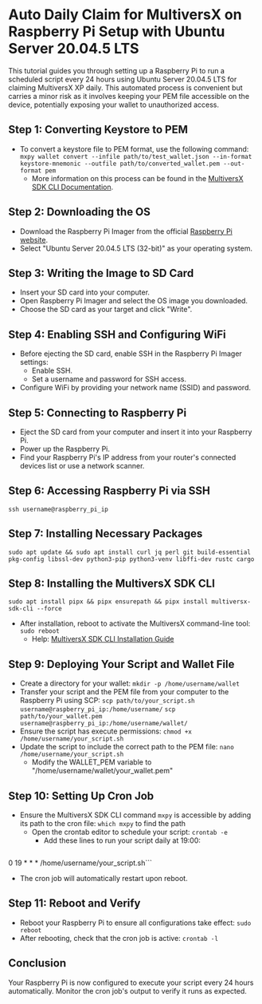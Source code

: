 # Auto Daily Claim for MultiversX on Raspberry Pi Setup with Ubuntu Server 20.04.5 LTS

This tutorial guides you through setting up a Raspberry Pi to run a scheduled script every 24 hours using Ubuntu Server 20.04.5 LTS for claiming MultiversX XP daily. This automated process is convenient but carries a minor risk as it involves keeping your PEM file accessible on the device, potentially exposing your wallet to unauthorized access.

## Step 1: Converting Keystore to PEM
- To convert a keystore file to PEM format, use the following command:
  ```mxpy wallet convert --infile path/to/test_wallet.json --in-format keystore-mnemonic --outfile path/to/converted_wallet.pem --out-format pem```
  - More information on this process can be found in the [MultiversX SDK CLI Documentation](https://docs.multiversx.com/sdk-and-tools/sdk-py/mxpy-cli/).

## Step 2: Downloading the OS
- Download the Raspberry Pi Imager from the official [Raspberry Pi website](https://www.raspberrypi.com/software/).
- Select "Ubuntu Server 20.04.5 LTS (32-bit)" as your operating system.

## Step 3: Writing the Image to SD Card
- Insert your SD card into your computer.
- Open Raspberry Pi Imager and select the OS image you downloaded.
- Choose the SD card as your target and click "Write".

## Step 4: Enabling SSH and Configuring WiFi
- Before ejecting the SD card, enable SSH in the Raspberry Pi Imager settings:
  - Enable SSH.
  - Set a username and password for SSH access.
- Configure WiFi by providing your network name (SSID) and password.

## Step 5: Connecting to Raspberry Pi
- Eject the SD card from your computer and insert it into your Raspberry Pi.
- Power up the Raspberry Pi.
- Find your Raspberry Pi's IP address from your router's connected devices list or use a network scanner.

## Step 6: Accessing Raspberry Pi via SSH
```ssh username@raspberry_pi_ip```

## Step 7: Installing Necessary Packages
```sudo apt update && sudo apt install curl jq perl git build-essential pkg-config libssl-dev python3-pip python3-venv libffi-dev rustc cargo```

## Step 8: Installing the MultiversX SDK CLI
```sudo apt install pipx && pipx ensurepath && pipx install multiversx-sdk-cli --force```
- After installation, reboot to activate the MultiversX command-line tool:
```sudo reboot```
  - Help: [MultiversX SDK CLI Installation Guide](https://docs.multiversx.com/sdk-and-tools/sdk-py/installing-mxpy/)

## Step 9: Deploying Your Script and Wallet File
- Create a directory for your wallet:
```mkdir -p /home/username/wallet```
- Transfer your script and the PEM file from your computer to the Raspberry Pi using SCP:
```scp path/to/your_script.sh username@raspberry_pi_ip:/home/username/```
```scp path/to/your_wallet.pem username@raspberry_pi_ip:/home/username/wallet/```
- Ensure the script has execute permissions:
```chmod +x /home/username/your_script.sh```
- Update the script to include the correct path to the PEM file:
```nano /home/username/your_script.sh```
  - Modify the WALLET_PEM variable to "/home/username/wallet/your_wallet.pem"

## Step 10: Setting Up Cron Job
- Ensure the MultiversX SDK CLI command `mxpy` is accessible by adding its path to the cron file:
```which mxpy``` to find the path
  - Open the crontab editor to schedule your script:
  ```crontab -e```
    - Add these lines to run your script daily at 19:00:
      ```PATH=/path/to/mxpy:/usr/local/sbin:/usr/local/bin:/usr/sbin:/usr/bin:/sbin:/bin
0 19 * * * /home/username/your_script.sh```
- The cron job will automatically restart upon reboot.

## Step 11: Reboot and Verify
- Reboot your Raspberry Pi to ensure all configurations take effect:
```sudo reboot```
- After rebooting, check that the cron job is active:
```crontab -l```

## Conclusion
Your Raspberry Pi is now configured to execute your script every 24 hours automatically. Monitor the cron job's output to verify it runs as expected.
